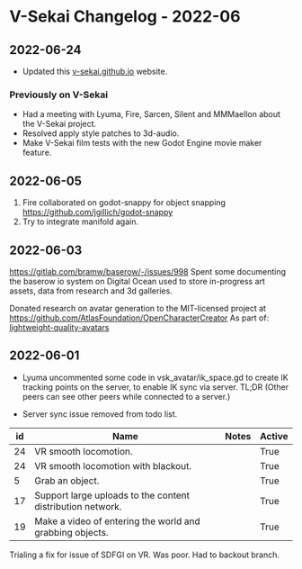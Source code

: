 # V-Sekai Changelog - 2022-06

## 2022-06-24

- Updated this [v-sekai.github.io](https://v-sekai.github.io) website.

### Previously on V-Sekai

- Had a meeting with Lyuma, Fire, Sarcen, Silent and MMMaellon about the V-Sekai project.
- Resolved apply style patches to 3d-audio.
- Make V-Sekai film tests with the new Godot Engine movie maker feature.

## 2022-06-05

1. Fire collaborated on godot-snappy for object snapping https://github.com/jgillich/godot-snappy
2. Try to integrate manifold again.

## 2022-06-03

https://gitlab.com/bramw/baserow/-/issues/998 Spent some documenting the baserow io system on Digital Ocean used to store in-progress art assets, data from research and 3d galleries.

Donated research on avatar generation to the MIT-licensed project at https://github.com/AtlasFoundation/OpenCharacterCreator As part of: [lightweight-quality-avatars](../decisions/20220601-lightweight-quality-avatars.md)

## 2022-06-01

- Lyuma uncommented some code in vsk_avatar/ik_space.gd to create IK tracking points on the server, to enable IK sync via server. TL;DR (Other peers can see other peers while connected to a server.)

- Server sync issue removed from todo list.

| id  | Name                                                       | Notes | Active |
| --- | ---------------------------------------------------------- | ----- | ------ |
| 24  | VR smooth locomotion.                                      |       | True   |
| 24  | VR smooth locomotion with blackout.                        |       | True   |
| 5   | Grab an object.                                            |       | True   |
| 17  | Support large uploads to the content distribution network. |       | True   |
| 19  | Make a video of entering the world and grabbing objects.   |       | True   |

Trialing a fix for issue of SDFGI on VR. Was poor. Had to backout branch.

